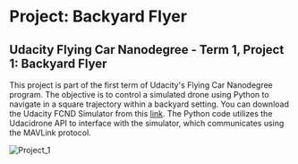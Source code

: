 # Project: Backyard Flyer

## Udacity Flying Car Nanodegree - Term 1, Project 1: Backyard Flyer

This project is part of the first term of Udacity's Flying Car Nanodegree program. The objective is to control a simulated drone using Python to navigate in a square trajectory within a backyard setting. You can download the Udacity FCND Simulator from this [link](https://github.com/udacity/FCND-Simulator-Releases/releases). The Python code utilizes the Udacidrone API to interface with the simulator, which communicates using the MAVLink protocol.

![Project_1](https://github.com/1Px-Vision/UAV-Control-Physics-Informed-Machine-Learning/blob/main/Project_Backyard_Flyer/backyard_square.gif)


